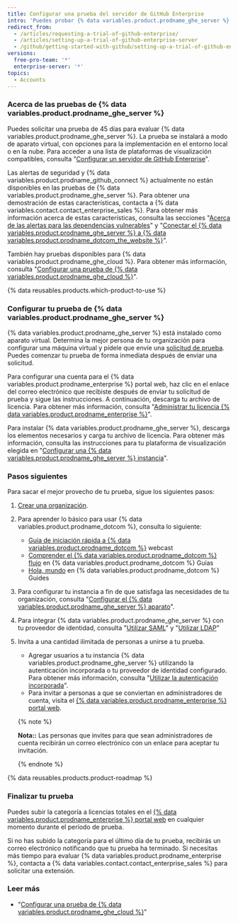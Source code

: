 ```yaml
---
title: Configurar una prueba del servidor de GitHub Enterprise
intro: 'Puedes probar {% data variables.product.prodname_ghe_server %} de manera gratuita.'
redirect_from:
  - /articles/requesting-a-trial-of-github-enterprise/
  - /articles/setting-up-a-trial-of-github-enterprise-server
  - /github/getting-started-with-github/setting-up-a-trial-of-github-enterprise-server
versions:
  free-pro-team: '*'
  enterprise-server: '*'
topics:
  - Accounts
---
```

### Acerca de las pruebas de {% data variables.product.prodname_ghe_server %}

Puedes solicitar una prueba de 45 días para evaluar {% data variables.product.prodname_ghe_server %}. La prueba se instalará a modo de aparato virtual, con opciones para la implementación en el entorno local o en la nube. Para acceder a una lista de plataformas de visualización compatibles, consulta "[Configurar un servidor de GitHub Enterprise](/enterprise/admin/installation/setting-up-a-github-enterprise-server-instance)".

Las alertas de seguridad y {% data variables.product.prodname_github_connect %} actualmente no están disponibles en las pruebas de {% data variables.product.prodname_ghe_server %}. Para obtener una demostración de estas características, contacta a {% data variables.contact.contact_enterprise_sales %}. Para obtener más información acerca de estas características, consulta las secciones "[Acerca de las alertas para las dependencias vulnerables](/github/managing-security-vulnerabilities/about-alerts-for-vulnerable-dependencies)" y "[Conectar el {% data variables.product.prodname_ghe_server %} a {% data variables.product.prodname_dotcom_the_website %}](/enterprise/admin/installation/connecting-github-enterprise-server-to-github-enterprise-cloud)".

También hay pruebas disponibles para {% data variables.product.prodname_ghe_cloud %}. Para obtener más información, consulta "[Configurar una prueba de {% data variables.product.prodname_ghe_cloud %}](/articles/setting-up-a-trial-of-github-enterprise-cloud)".

{% data reusables.products.which-product-to-use %}

### Configurar tu prueba de {% data variables.product.prodname_ghe_server %}

{% data variables.product.prodname_ghe_server %} está instalado como aparato virtual. Determina la mejor persona de tu organización para configurar una máquina virtual y pídele que envíe una [solicitud de prueba](https://enterprise.github.com/trial). Puedes comenzar tu prueba de forma inmediata después de enviar una solicitud.

Para configurar una cuenta para el {% data variables.product.prodname_enterprise %} portal web, haz clic en el enlace del correo electrónico que recibiste después de enviar tu solicitud de prueba y sigue las instrucciones. A continuación, descarga tu archivo de licencia. Para obtener más información, consulta "[Administrar tu licencia {% data variables.product.prodname_enterprise %}](/enterprise/admin/installation/managing-your-github-enterprise-license)".

Para instalar {% data variables.product.prodname_ghe_server %}, descarga los elementos necesarios y carga tu archivo de licencia. Para obtener más información, consulta las instrucciones para tu plataforma de visualización elegida en "[Configurar una {% data variables.product.prodname_ghe_server %} instancia](/enterprise/admin/installation/setting-up-a-github-enterprise-server-instance)".

### Pasos siguientes

Para sacar el mejor provecho de tu prueba, sigue los siguientes pasos:

1. [Crear una organización](/enterprise/admin/user-management/creating-organizations).
2. Para aprender lo básico para usar {% data variables.product.prodname_dotcom %}, consulta lo siguiente:
   - [Guía de iniciación rápida a {% data variables.product.prodname_dotcom %}](https://resources.github.com/webcasts/Quick-start-guide-to-GitHub/) webcast
   - [Comprender el {% data variables.product.prodname_dotcom %} flujo](https://guides.github.com/introduction/flow/) en {% data variables.product.prodname_dotcom %} Guías
   - [Hola, mundo](https://guides.github.com/activities/hello-world/) en {% data variables.product.prodname_dotcom %} Guides
3. Para configurar tu instancia a fin de que satisfaga las necesidades de tu organización, consulta "[Configurar el {% data variables.product.prodname_ghe_server %} aparato](/enterprise/admin/installation/configuring-the-github-enterprise-server-appliance)".
4. Para integrar {% data variables.product.prodname_ghe_server %} con tu proveedor de identidad, consulta "[Utilizar SAML](/enterprise/admin/user-management/using-saml)" y "[Utilizar LDAP](/enterprise/admin/authentication/using-ldap)"
5. Invita a una cantidad ilimitada de personas a unirse a tu prueba.
   - Agregar usuarios a tu instancia {% data variables.product.prodname_ghe_server %} utilizando la autenticación incorporada o tu proveedor de identidad configurado. Para obtener más información, consulta "[Utilizar la autenticación incorporada](/enterprise/admin/user-management/using-built-in-authentication)".
   - Para invitar a personas a que se conviertan en administradores de cuenta, visita el [{% data variables.product.prodname_enterprise %} portal web](https://enterprise.github.com/login).

    {% note %}

    **Nota::** Las personas que invites para que sean administradores de cuenta recibirán un correo electrónico con un enlace para aceptar tu invitación.

    {% endnote %}

{% data reusables.products.product-roadmap %}

### Finalizar tu prueba

Puedes subir la categoría a licencias totales en el [{% data variables.product.prodname_enterprise %} portal web](https://enterprise.github.com/login) en cualquier momento durante el período de prueba.

Si no has subido la categoría para el último día de tu prueba, recibirás un correo electrónico notificando que tu prueba ha terminado. Si necesitas más tiempo para evaluar {% data variables.product.prodname_enterprise %}, contacta a {% data variables.contact.contact_enterprise_sales %} para solicitar una extensión.

### Leer más

- "[Configurar una prueba de {% data variables.product.prodname_ghe_cloud %}](/articles/setting-up-a-trial-of-github-enterprise-cloud)"
